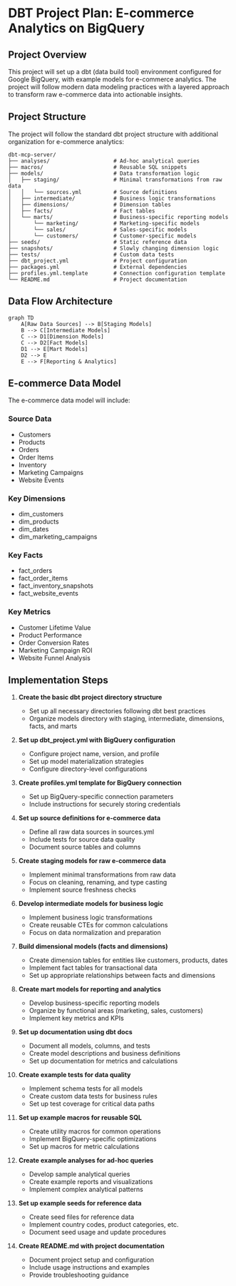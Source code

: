 # DBT Project Plan: E-commerce Analytics on BigQuery

## Project Overview
This project will set up a dbt (data build tool) environment configured for Google BigQuery, with example models for e-commerce analytics. The project will follow modern data modeling practices with a layered approach to transform raw e-commerce data into actionable insights.

## Project Structure
The project will follow the standard dbt project structure with additional organization for e-commerce analytics:

```
dbt-mcp-server/
├── analyses/                    # Ad-hoc analytical queries
├── macros/                      # Reusable SQL snippets
├── models/                      # Data transformation logic
│   ├── staging/                 # Minimal transformations from raw data
│   │   └── sources.yml          # Source definitions
│   ├── intermediate/            # Business logic transformations
│   ├── dimensions/              # Dimension tables
│   ├── facts/                   # Fact tables
│   └── marts/                   # Business-specific reporting models
│       └── marketing/           # Marketing-specific models
│       └── sales/               # Sales-specific models
│       └── customers/           # Customer-specific models
├── seeds/                       # Static reference data
├── snapshots/                   # Slowly changing dimension logic
├── tests/                       # Custom data tests
├── dbt_project.yml              # Project configuration
├── packages.yml                 # External dependencies
├── profiles.yml.template        # Connection configuration template
└── README.md                    # Project documentation
```

## Data Flow Architecture

```mermaid
graph TD
    A[Raw Data Sources] --> B[Staging Models]
    B --> C[Intermediate Models]
    C --> D1[Dimension Models]
    C --> D2[Fact Models]
    D1 --> E[Mart Models]
    D2 --> E
    E --> F[Reporting & Analytics]
```

## E-commerce Data Model

The e-commerce data model will include:

### Source Data
- Customers
- Products
- Orders
- Order Items
- Inventory
- Marketing Campaigns
- Website Events

### Key Dimensions
- dim_customers
- dim_products
- dim_dates
- dim_marketing_campaigns

### Key Facts
- fact_orders
- fact_order_items
- fact_inventory_snapshots
- fact_website_events

### Key Metrics
- Customer Lifetime Value
- Product Performance
- Order Conversion Rates
- Marketing Campaign ROI
- Website Funnel Analysis

## Implementation Steps

1. **Create the basic dbt project directory structure**
   - Set up all necessary directories following dbt best practices
   - Organize models directory with staging, intermediate, dimensions, facts, and marts

2. **Set up dbt_project.yml with BigQuery configuration**
   - Configure project name, version, and profile
   - Set up model materialization strategies
   - Configure directory-level configurations

3. **Create profiles.yml template for BigQuery connection**
   - Set up BigQuery-specific connection parameters
   - Include instructions for securely storing credentials

4. **Set up source definitions for e-commerce data**
   - Define all raw data sources in sources.yml
   - Include tests for source data quality
   - Document source tables and columns

5. **Create staging models for raw e-commerce data**
   - Implement minimal transformations from raw data
   - Focus on cleaning, renaming, and type casting
   - Implement source freshness checks

6. **Develop intermediate models for business logic**
   - Implement business logic transformations
   - Create reusable CTEs for common calculations
   - Focus on data normalization and preparation

7. **Build dimensional models (facts and dimensions)**
   - Create dimension tables for entities like customers, products, dates
   - Implement fact tables for transactional data
   - Set up appropriate relationships between facts and dimensions

8. **Create mart models for reporting and analytics**
   - Develop business-specific reporting models
   - Organize by functional areas (marketing, sales, customers)
   - Implement key metrics and KPIs

9. **Set up documentation using dbt docs**
   - Document all models, columns, and tests
   - Create model descriptions and business definitions
   - Set up documentation for metrics and calculations

10. **Create example tests for data quality**
    - Implement schema tests for all models
    - Create custom data tests for business rules
    - Set up test coverage for critical data paths

11. **Set up example macros for reusable SQL**
    - Create utility macros for common operations
    - Implement BigQuery-specific optimizations
    - Set up macros for metric calculations

12. **Create example analyses for ad-hoc queries**
    - Develop sample analytical queries
    - Create example reports and visualizations
    - Implement complex analytical patterns

13. **Set up example seeds for reference data**
    - Create seed files for reference data
    - Implement country codes, product categories, etc.
    - Document seed usage and update procedures

14. **Create README.md with project documentation**
    - Document project setup and configuration
    - Include usage instructions and examples
    - Provide troubleshooting guidance